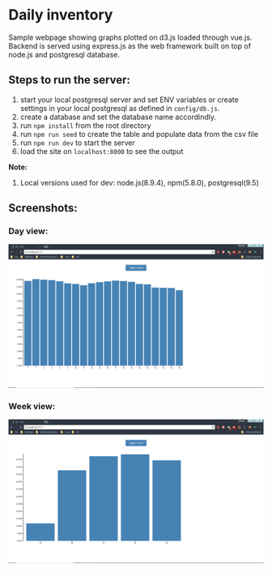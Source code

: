 # Daily inventory
Sample webpage showing graphs plotted on d3.js loaded through vue.js. Backend is served using express.js as the web framework built on top of node.js and postgresql database.

## Steps to run the server:

1. start your local postgresql server and set ENV variables or create settings in your local postgresql as defined in `config/db.js`. 
2. create a database and set the database name accordindly.
3. run `npm install` from the root directory
4. run `npm run seed` to create the table and populate data from the csv file
5. run `npm run dev` to start the server
6. load the site on `localhost:8000` to see the output

**Note:** 
1. Local versions used for dev: node.js(8.9.4), npm(5.8.0), postgresql(9.5)

## Screenshots:

### Day view:
![Date view](screenshots/date.png)

### Week view:
![Week view](screenshots/week.png)
